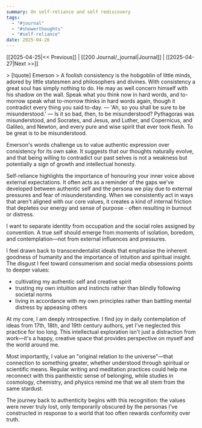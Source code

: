 ```yaml
---
summary: On self-reliance and self rediscovery
tags:
  - "#journal"
  - "#showerthoughts"
  - "#self-reliance"
date: 2025-04-26
---
```

[[2025-04-25|<< Previous]] | [[200 Journal/_journal|Journal]] | [[2025-04-27|Next >>]] 

<div data-timeline="116"></div>
> [!quote] Emerson
> A foolish consistency is the hobgoblin of little minds, adored by little statesmen and philosophers and divines. With consistency a great soul has simply nothing to do. He may as well concern himself with his shadow on the wall. Speak what you think now in hard words, and to-morrow speak what to-morrow thinks in hard words again, though it contradict every thing you said to-day. — 'Ah, so you shall be sure to be misunderstood.' — Is it so bad, then, to be misunderstood? Pythagoras was misunderstood, and Socrates, and Jesus, and Luther, and Copernicus, and Galileo, and Newton, and every pure and wise spirit that ever took flesh. To be great is to be misunderstood.

Emerson's words challenge us to value authentic expression over consistency for its own sake. It suggests that our thoughts naturally evolve, and that being willing to contradict our past selves is not a weakness but potentially a sign of growth and intellectual honesty.  

Self-reliance highlights the importance of honouring your inner voice above external expectations. It often acts as a reminder of the gaps we've developed between authentic self and the persona we play due to external pressures and fear of misunderstanding. When we consistently act in ways that aren't aligned with our core values, it creates a kind of internal friction that depletes our energy and sense of purpose - often resulting in burnout or distress.

I want to separate identity from occupation and the social roles assigned by convention. A true self should emerge from moments of isolation, boredom, and contemplation—not from external influences and pressures.  

I feel drawn back to transcendentalist ideals that emphasise the inherent goodness of humanity and the importance of intuition and spiritual insight. The disgust I feel toward consumerism and social media obsessions points to deeper values:
- cultivating my authentic self and creative spirit
- trusting my own intuition and instincts rather than blindly following societal norms
- living in accordance with my own principles rather than battling mental distress by appeasing others

At my core, I am deeply introspective. I find joy in daily contemplation of ideas from 17th, 18th, and 19th century authors, yet I've neglected this practice for too long. This intellectual exploration isn't just a distraction from work—it's a happy, creative space that provides perspective on myself and the world around me.

Most importantly, I value an "original relation to the universe"—that connection to something greater, whether understood through spiritual or scientific means. Regular writing and meditation practices could help me reconnect with this pantheistic sense of belonging, while studies in cosmology, chemistry, and physics remind me that we all stem from the same stardust.

The journey back to authenticity begins with this recognition: the values were never truly lost, only temporarily obscured by the personas I've constructed in response to a world that too often rewards conformity over truth.
